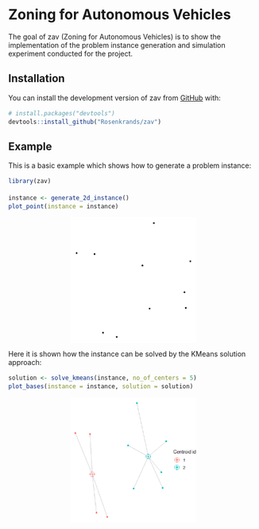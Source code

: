 
<!-- README.md is generated from README.Rmd. Please edit that file -->

# Zoning for Autonomous Vehicles

<!-- badges: start -->
<!-- badges: end -->

The goal of zav (Zoning for Autonomous Vehicles) is to show the
implementation of the problem instance generation and simulation
experiment conducted for the project.

## Installation

You can install the development version of zav from
[GitHub](https://github.com/) with:

``` r
# install.packages("devtools")
devtools::install_github("Rosenkrands/zav")
```

## Example

This is a basic example which shows how to generate a problem instance:

``` r
library(zav)

instance <- generate_2d_instance()
plot_point(instance = instance)
```

<img src="man/figures/README-example-1.png" width="50%" style="display: block; margin: auto;" />

Here it is shown how the instance can be solved by the KMeans solution
approach:

``` r
solution <- solve_kmeans(instance, no_of_centers = 5)
plot_bases(instance = instance, solution = solution)
```

<img src="man/figures/README-solution-1.png" width="50%" style="display: block; margin: auto;" />
